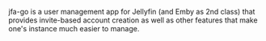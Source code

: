jfa-go is a user management app for Jellyfin (and Emby as 2nd class) that provides invite-based account creation as well as other features that make one's instance much easier to manage.
